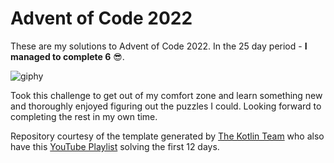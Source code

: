# Advent of Code 2022

These are my solutions to Advent of Code 2022. In the 25 day period - **I managed to complete 6** :sunglasses:.

![giphy](https://user-images.githubusercontent.com/64413744/209478698-8d8ad80c-dfde-4c02-8c50-6173474aa318.gif)

Took this challenge to get out of my comfort zone and learn something new and thoroughly enjoyed figuring out the puzzles I could. Looking forward to completing the rest in my own time.

Repository courtesy of the template generated by [The Kotlin Team](https://kotlinlang.org/) who also have this [YouTube Playlist](https://youtube.com/playlist?list=PLlFc5cFwUnmwxQlKf8uWp-la8BVSTH47J) solving the first 12 days.


